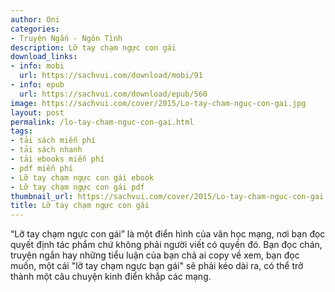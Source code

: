```yaml
---
author: Oni
categories:
- Truyện Ngắn - Ngôn Tình
description: Lỡ tay chạm ngực con gái
download_links:
- info: mobi
  url: https://sachvui.com/download/mobi/91
- info: epub
  url: https://sachvui.com/download/epub/560
image: https://sachvui.com/cover/2015/Lo-tay-cham-nguc-con-gai.jpg
layout: post
permalink: /lo-tay-cham-nguc-con-gai.html
tags:
- tải sách miễn phí
- tải sách nhanh
- tải ebooks miễn phí
- pdf miễn phí
- Lỡ tay chạm ngực con gái ebook
- Lỡ tay chạm ngực con gái pdf
thumbnail_url: https://sachvui.com/cover/2015/Lo-tay-cham-nguc-con-gai.jpg
title: Lỡ tay chạm ngực con gái
---
```


 <div class="item-desc text-justify"> “Lỡ tay chạm ngực con gái” là một điển hình của văn học mạng, nơi bạn đọc quyết định tác phẩm chứ không phải người viết có quyền đó. Bạn đọc chán, truyện ngắn hay những tiểu luận của bạn chả ai copy về xem, bạn đọc muốn, một cái "lỡ tay chạm ngực bạn gái" sẽ phải kéo dài ra, có thể trở thành một câu chuyện kinh điển khắp các mạng. </div>